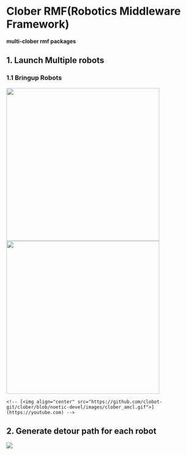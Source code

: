 # Clober RMF(Robotics Middleware Framework)
**multi-clober rmf packages**

## 1. Launch Multiple robots
### 1.1 Bringup Robots 
  <img align="center" src="https://github.com/clobot-git/clober_rmf/blob/noetic-devel/images/gazebo.png" width=400>

  <img align="center" src="https://github.com/clobot-git/clober_rmf/blob/noetic-devel/images/topologymap.png" width=400>

    <!-- [<img align="center" src="https://github.com/clobot-git/clober/blob/noetic-devel/images/clober_amcl.gif">](https://youtube.com) -->

## 2. Generate detour path for each robot 

  <img align="center" src="https://github.com/clobot-git/clober_rmf/blob/noetic-devel/images/clober_rmf.gif">
